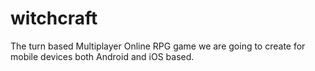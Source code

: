 # witchcraft
The turn based Multiplayer Online RPG game we are going to create for mobile devices both Android and iOS based.
